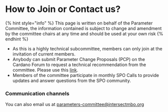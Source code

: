 # How to Join or Contact us?

{% hint style="info" %}
This page is written on behalf of the Parameter Committee, the information contained is subject to change and amendment by the committee chairs at any time and should be used at your own risk
{% endhint %}

* As this is a highly technical subcommittee, members can only join at the invitation of current members.&#x20;
* Anybody can submit Parameter Change Proposals (PCP) on the Cardano Forum to request a technical recommendation from the committee. Please use this [link](https://docs.google.com/document/d/1L04Xrcw1fE450TgO5KzaV3g-IK\_-nsY7DUqo8lZZsTE/edit).
* Members of the committee participate in monthly SPO Calls to provide updates and answer questions from the SPO community.

### Communication channels





You can also email us at [parameters-committee@intersectmbo.org](mailto:parameters-committee@intersectmbo.org)
